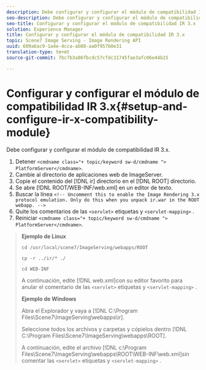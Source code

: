 ```yaml
---
description: Debe configurar y configurar el módulo de compatibilidad IR 3.x.
seo-description: Debe configurar y configurar el módulo de compatibilidad IR 3.x.
seo-title: Configurar y configurar el módulo de compatibilidad IR 3.x
solution: Experience Manager
title: Configurar y configurar el módulo de compatibilidad IR 3.x
topic: Scene7 Image Serving - Image Rendering API
uuid: 609a6ac9-1a4e-4cca-ab08-aa0f957b0e31
translation-type: tm+mt
source-git-commit: 7bc7b3a86fbcdc57cfdc31745fae3afc06e44b15

---
```



# Configurar y configurar el módulo de compatibilidad IR 3.x{#setup-and-configure-ir-x-compatibility-module}

Debe configurar y configurar el módulo de compatibilidad IR 3.x.

1. Detener `<cmdname class="+ topic/keyword sw-d/cmdname ">  PlatformServer</cmdname>`.
1. Cambie al directorio de aplicaciones web de ImageServer.
1. Copie el contenido del [!DNL ir] directorio en el [!DNL ROOT] directorio.
1. Se abre [!DNL ROOT/WEB-INF/web.xml] en un editor de texto.
1. Buscar la línea `<!-- Uncomment this to enable the Image Rendering 3.x protocol emulation. Only do this when you unpack ir.war in the ROOT webapp. -->`
1. Quite los comentarios de las `<servlet>` etiquetas y `<servlet-mapping>` .
1. Reiniciar `<cmdname class="+ topic/keyword sw-d/cmdname ">  PlatformServer</cmdname>`.
>**Ejemplo de Linux**
>
>`cd /usr/local/scene7/ImageServing/webapps/ROOT`
>
>`cp -r ../ir/* ./`
>
>`cd WEB-INF`
>
>A continuación, edite [!DNL web.xml]con su editor favorito para anular el comentario de las `<servlet>` etiquetas y `<servlet-mapping>` .
>
>**Ejemplo de Windows**
>
>Abra el Explorador y vaya a [!DNL C:\Program Files\Scene7\ImageServing\webapps\ir].
>
>Seleccione todos los archivos y carpetas y cópielos dentro [!DNL C:\Program Files\Scene7\ImageServing\webapps\ROOT].
>
>A continuación, edite el archivo [!DNL c:\Program Files\Scene7\ImageServing\webapps\ROOT\WEB-INF\web.xml]sin comentar las `<servlet>` etiquetas y `<servlet-mapping>` .

